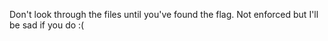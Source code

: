 Don't look through the files until you've found the flag.
Not enforced but I'll be sad if you do :(
